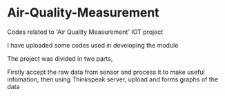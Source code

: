 # Air-Quality-Measurement

Codes related to 'Air Quality Measurement' IOT project

I have uploaded some codes used in developing the module

The project was divided in two parts,

Firstly accept the raw data from sensor and process it to make useful infomation, then using Thinkspeak server, upload and forms graphs of the data
